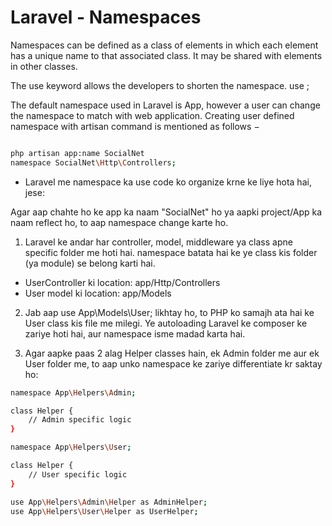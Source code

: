 
# Laravel - Namespaces
Namespaces can be defined as a class of elements in which each element has a unique name to that associated class. It may be shared with elements in other classes.

The use keyword allows the developers to shorten the namespace.
use <namespace-name>;

The default namespace used in Laravel is App, however a user can change the namespace to match with web application. Creating user defined namespace with artisan command is mentioned as follows −

```bash namespace App\Http\Controllers;

php artisan app:name SocialNet
namespace SocialNet\Http\Controllers;

```

* Laravel me namespace ka use code ko organize krne ke liye hota hai, jese:

Agar aap chahte ho ke app ka naam "SocialNet" ho ya aapki project/App ka naam reflect ho, to aap namespace change karte ho.

1. Laravel ke andar har controller, model, middleware ya class apne specific folder me hoti hai. namespace batata hai ke ye class kis folder (ya module) se belong karti hai.
* UserController ki location: app/Http/Controllers
* User model ki location: app/Models

2. Jab aap use App\Models\User; likhtay ho, to PHP ko samajh ata hai ke User class kis file me milegi. Ye autoloading Laravel ke composer ke zariye hoti hai, aur namespace isme madad karta hai.

3. Agar aapke paas 2 alag Helper classes hain, ek Admin folder me aur ek User folder me, to aap unko namespace ke zariye differentiate kr saktay ho:

```bash
namespace App\Helpers\Admin;

class Helper {
    // Admin specific logic
}

```
```bash
namespace App\Helpers\User;

class Helper {
    // User specific logic
}

```

```bash
use App\Helpers\Admin\Helper as AdminHelper;
use App\Helpers\User\Helper as UserHelper;
```